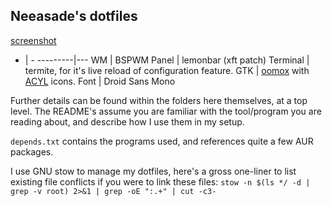 ## Neeasade's dotfiles
[screenshot](https://u.teknik.io/3924RL.png)

 +	 | -
---------|---
WM	 | BSPWM
Panel	 | lemonbar (xft patch)
Terminal | termite, for it's live reload of configuration feature.
GTK 	 | [oomox](https://github.com/actionless/oomox) with [ACYL](http://pobtott.deviantart.com/art/Any-Color-You-Like-175624910) icons.
Font 	 | Droid Sans Mono

Further details can be found within the folders here themselves, at a top level. The README's assume you are familiar with the tool/program you are reading about, and describe how I use them in my setup.

`depends.txt` contains the programs used, and references quite a few AUR packages.

I use GNU stow to manage my dotfiles, here's a gross one-liner to list existing file conflicts if you were to link these files: `stow -n $(ls */ -d | grep -v root) 2>&1 | grep -oE ":.+" | cut -c3-`
